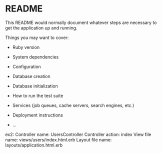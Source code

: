 # README

This README would normally document whatever steps are necessary to get the
application up and running.

Things you may want to cover:

* Ruby version

* System dependencies

* Configuration

* Database creation

* Database initialization

* How to run the test suite

* Services (job queues, cache servers, search engines, etc.)

* Deployment instructions

* ...

ex2:
  Controller name: UsersController
  Controller action: index
  View file name: views/users/index.html.erb
  Layout file name: layouts/application.html.erb

